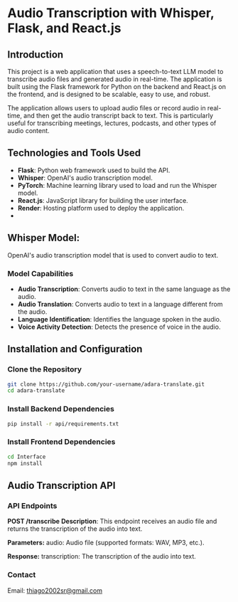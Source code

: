 # Audio Transcription with Whisper, Flask, and React.js

## Introduction

This project is a web application that uses a speech-to-text LLM model to transcribe audio files and generated audio in real-time. The application is built using the Flask framework for Python on the backend and React.js on the frontend, and is designed to be scalable, easy to use, and robust.

The application allows users to upload audio files or record audio in real-time, and then get the audio transcript back to text. This is particularly useful for transcribing meetings, lectures, podcasts, and other types of audio content.

## Technologies and Tools Used

- **Flask**: Python web framework used to build the API.
- **Whisper**: OpenAI's audio transcription model.
- **PyTorch**: Machine learning library used to load and run the Whisper model.
- **React.js**: JavaScript library for building the user interface.
- **Render**: Hosting platform used to deploy the application.
-
## Whisper Model:

OpenAI's audio transcription model that is used to convert audio to text.

### Model Capabilities
- **Audio Transcription**: Converts audio to text in the same language as the audio.
- **Audio Translation**: Converts audio to text in a language different from the audio.
- **Language Identification**: Identifies the language spoken in the audio.
- **Voice Activity Detection**: Detects the presence of voice in the audio.

## Installation and Configuration

### Clone the Repository

```bash
git clone https://github.com/your-username/adara-translate.git
cd adara-translate
```
### Install Backend Dependencies
```bash
pip install -r api/requirements.txt
```

### Install Frontend Dependencies
```bash
cd Interface
npm install
```

## Audio Transcription API
### API Endpoints

**POST /transcribe**
**Description**: This endpoint receives an audio file and returns the transcription of the audio into text.

**Parameters:** audio: Audio file (supported formats: WAV, MP3, etc.).

**Response:** transcription: The transcription of the audio into text.

### Contact

Email: thiago2002sr@gmail.com
